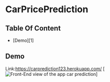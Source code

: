 # CarPricePrediction
## Table Of Content
+ [Demo][1]





## Demo
Link:<https://carprediction123.herokuapp.com/>
[![Front-End view of the app car prediction](/downloads/Screenshots(114).png "Outloook")]
